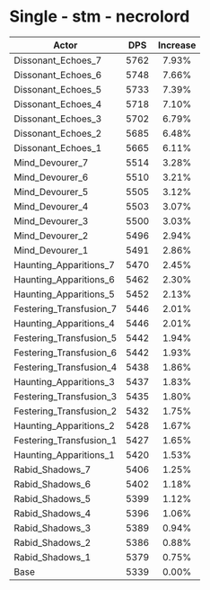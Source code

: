 # Single - stm - necrolord
| Actor | DPS | Increase |
|---|:---:|:---:|
|Dissonant_Echoes_7|5762|7.93%|
|Dissonant_Echoes_6|5748|7.66%|
|Dissonant_Echoes_5|5733|7.39%|
|Dissonant_Echoes_4|5718|7.10%|
|Dissonant_Echoes_3|5702|6.79%|
|Dissonant_Echoes_2|5685|6.48%|
|Dissonant_Echoes_1|5665|6.11%|
|Mind_Devourer_7|5514|3.28%|
|Mind_Devourer_6|5510|3.21%|
|Mind_Devourer_5|5505|3.12%|
|Mind_Devourer_4|5503|3.07%|
|Mind_Devourer_3|5500|3.03%|
|Mind_Devourer_2|5496|2.94%|
|Mind_Devourer_1|5491|2.86%|
|Haunting_Apparitions_7|5470|2.45%|
|Haunting_Apparitions_6|5462|2.30%|
|Haunting_Apparitions_5|5452|2.13%|
|Festering_Transfusion_7|5446|2.01%|
|Haunting_Apparitions_4|5446|2.01%|
|Festering_Transfusion_5|5442|1.94%|
|Festering_Transfusion_6|5442|1.93%|
|Festering_Transfusion_4|5438|1.86%|
|Haunting_Apparitions_3|5437|1.83%|
|Festering_Transfusion_3|5435|1.80%|
|Festering_Transfusion_2|5432|1.75%|
|Haunting_Apparitions_2|5428|1.67%|
|Festering_Transfusion_1|5427|1.65%|
|Haunting_Apparitions_1|5420|1.53%|
|Rabid_Shadows_7|5406|1.25%|
|Rabid_Shadows_6|5402|1.18%|
|Rabid_Shadows_5|5399|1.12%|
|Rabid_Shadows_4|5396|1.06%|
|Rabid_Shadows_3|5389|0.94%|
|Rabid_Shadows_2|5386|0.88%|
|Rabid_Shadows_1|5379|0.75%|
|Base|5339|0.00%|
